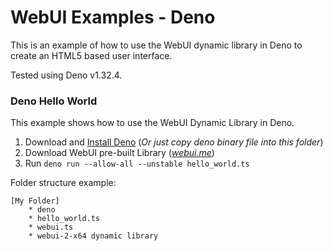 
# WebUI Examples - Deno

This is an example of how to use the WebUI dynamic library in Deno to create an HTML5 based user interface.


Tested using Deno v1.32.4.

### Deno Hello World

This example shows how to use the WebUI Dynamic Library in Deno.

 1. Download and [Install Deno](https://github.com/denoland/deno/releases) (*Or just copy deno binary file into this folder*)
 2. Download WebUI pre-built Library (*[webui.me](https://webui.me/)*)
 3. Run `deno run --allow-all --unstable hello_world.ts`

Folder structure example:

    [My Folder]
	    * deno
	    * hello_world.ts
		* webui.ts
		* webui-2-x64 dynamic library
